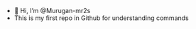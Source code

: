 - 👋 Hi, I’m @Murugan-mr2s
-   This is my first repo in Github for understanding commands 
<!---
Murugan-mr2s/Murugan-mr2s is a ✨ special ✨ repository because its `README.md` (this file) appears on your GitHub profile.
You can click the Preview link to take a look at your changes.
--->
